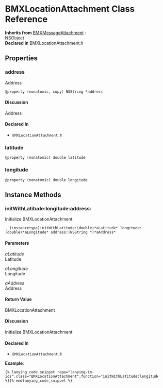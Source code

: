 # BMXLocationAttachment Class Reference

  **Inherits from** <a href="../Classes/BMXMessageAttachment.md">BMXMessageAttachment</a> :   
NSObject  
  **Declared in** BMXLocationAttachment.h  

## Properties

<a name="//api/name/address" title="address"></a>
### address

Address

`@property (nonatomic, copy) NSString *address`

#### Discussion
Address

#### Declared In
* `BMXLocationAttachment.h`

<a name="//api/name/latitude" title="latitude"></a>
### latitude

`@property (nonatomic) double latitude`

<a name="//api/name/longitude" title="longitude"></a>
### longitude

`@property (nonatomic) double longitude`

<a title="Instance Methods" name="instance_methods"></a>
## Instance Methods

<a name="//api/name/initWithLatitude:longitude:address:" title="initWithLatitude:longitude:address:"></a>
### initWithLatitude:longitude:address:

Initialize BMXLocationAttachment

`- (instancetype)initWithLatitude:(double)*aLatitude* longitude:(double)*aLongitude* address:(NSString *)*aAddress*`

#### Parameters

*aLatitude*  
   Latitude  

*aLongitude*  
   Longitude  

*aAddress*  
   Address  

#### Return Value
BMXLocationAttachment

#### Discussion
Initialize BMXLocationAttachment

#### Declared In
* `BMXLocationAttachment.h`

**Example**:
```
{% lanying_code_snippet repo="lanying-im-ios",class="BMXLocationAttachment",function="initWithLatitude:longitude:address:" %}{% endlanying_code_snippet %}
```
